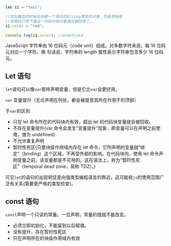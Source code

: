 ```js
let s1 = "text";

//添加属性的时候会创建一个相应的String类型的对象，包装原始值
//但是执行完下面这一句的时候对象就会被回收了。
s1.color = "red";

console.log(s1.color); //undefined
```

JavaScript 字符串由 16 位码元（code unit）组成。对多数字符来说，每 16 位码元对应一个字符。换 句话说，字符串的 length 属性表示字符串包含多少 16 位码元。

## Let 语句

`let`语句可以像`var`那样声明变量，但是它比`var`会更好用。

`var` 变量提升（无论声明在何处，都会被提至其所在作用于的顶部）

于`var`的区别

- 只在 let 命令所在的代码块内有效，超出 let 的代码块变量就会被回收。
- 不存在变量提升(var 命令会发生”变量提升“现象，即变量可以在声明之前使用，值为 undefined)
- 不允许重复声明
- 暂时性死区(只要块级作用域内存在 let 命令，它所声明的变量就“绑定”（binding）这个区域，不再受外部的影响。在代码块内，使用 let 命令声明变量之前，该变量都是不可用的。这在语法上，称为“暂时性死区”（temporal dead zone，简称 TDZ）。)

可见`let`的语句的出现明显是向强类型编程语言的靠近，这可能和`js`的使用范围广泛有关系(需要更严格的类型检查)。

## const 语句

`const`声明一个只读的常量。一旦声明，常量的值就不能改变。

- 必须立即初始化，不能留到以后赋值。
- 没有提升，存在暂时性死区
- 只在声明所在的块级作用域内有效
